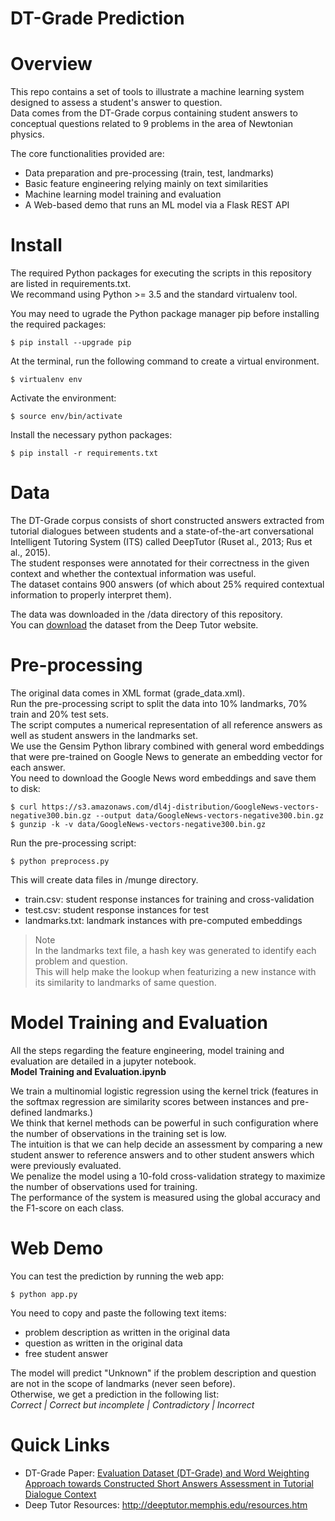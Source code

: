 # DT-Grade Prediction


# Overview

This repo contains a set of tools to illustrate a machine learning system designed to assess a student's answer to question.  
Data comes from the DT-Grade corpus containing student answers to conceptual questions related to 9 problems in the area of Newtonian physics.

The core functionalities provided are:
* Data preparation and pre-processing (train, test, landmarks)
* Basic feature engineering relying mainly on text similarities
* Machine learning model training and evaluation
* A Web-based demo that runs an ML model via a Flask REST API


# Install
The required Python packages for executing the scripts in this repository are listed in requirements.txt.  
We recommand using Python >= 3.5 and the standard virtualenv tool.  

You may need to ugrade the Python package manager pip before installing the required packages:
```
$ pip install --upgrade pip
```

At the terminal, run the following command to create a virtual environment.
```
$ virtualenv env
```

Activate the environment: 
```
$ source env/bin/activate
```

Install the necessary python packages:
```
$ pip install -r requirements.txt
```


# Data
The DT-Grade corpus consists of short constructed answers extracted from tutorial dialogues between students and a state-of-the-art conversational Intelligent Tutoring System (ITS) called DeepTutor (Ruset al., 2013; Rus et al., 2015).  
The student responses were annotated for their correctness in the given context and whether the contextual information was useful.  
The dataset contains 900 answers (of which about 25% required contextual information to properly interpret them).  

The data was downloaded in the /data directory of this repository.  
You can [download](http://deeptutor.memphis.edu/downloads/DT-Grade%20v1.0.zip) the dataset from the Deep Tutor website.


# Pre-processing
The original data comes in XML format (grade_data.xml).  
Run the pre-processing script to split the data into 10% landmarks, 70% train and 20% test sets.  
The script computes a numerical representation of all reference answers as well as student answers in the landmarks set.  
We use the Gensim Python library combined with general word embeddings that were pre-trained on Google News to generate an embedding vector for each answer.  
You need to download the Google News word embeddings and save them to disk:
```
$ curl https://s3.amazonaws.com/dl4j-distribution/GoogleNews-vectors-negative300.bin.gz --output data/GoogleNews-vectors-negative300.bin.gz
$ gunzip -k -v data/GoogleNews-vectors-negative300.bin.gz
```
Run the pre-processing script:
```
$ python preprocess.py
```
This will create data files in /munge directory.
* train.csv: student response instances for training and cross-validation
* test.csv: student response instances for test
* landmarks.txt: landmark instances with pre-computed embeddings

> Note  
In the landmarks text file, a hash key was generated to identify each problem and question.  
This will help make the lookup when featurizing a new instance with its similarity to landmarks of same question.


# Model Training and Evaluation
All the steps regarding the feature engineering, model training and evaluation are detailed in a jupyter notebook.  
**Model Training and Evaluation.ipynb**  

We train a multinomial logistic regression using the kernel trick (features in the softmax regression are similarity scores between instances and pre-defined landmarks.)  
We think that kernel methods can be powerful in such configuration where the number of observations in the training set is low.  
The intuition is that we can help decide an assessment by comparing a new student answer to reference answers and to other student answers which were previously evaluated.  
We penalize the model using a 10-fold cross-validation strategy to maximize the number of observations used for training.  
The performance of the system is measured using the global accuracy and the F1-score on each class.


# Web Demo
You can test the prediction by running the web app:
```
$ python app.py
```
You need to copy and paste the following text items:
* problem description as written in the original data
* question as written in the original data
* free student answer

The model will predict "Unknown" if the problem description and question are not in the scope of landmarks (never seen before).  
Otherwise, we get a prediction in the following list:  
*Correct | Correct but incomplete | Contradictory | Incorrect*


# Quick Links
* DT-Grade Paper: [Evaluation Dataset (DT-Grade) and Word Weighting Approach towards Constructed Short Answers Assessment in Tutorial Dialogue Context](https://pdfs.semanticscholar.org/684f/a5e6cfd37f73732d517c3586379c1ab3c117.pdf)
* Deep Tutor Resources: http://deeptutor.memphis.edu/resources.htm